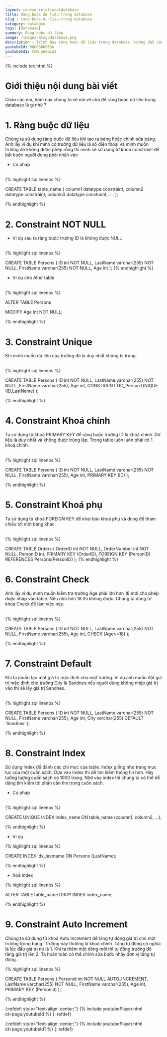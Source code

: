 ```yaml
---
layout: course-relationaldatabase
title: Ràng buộc dữ liệu trong database
slug : rang-buoc-du-lieu-trong-database
category: database
tags: [database]
summery: Ràng buộc dữ liệu    
image: /images/blog/database.png
description : Trình bày ràng buộc dữ liệu trong database. Hướng dẫn cách sử dụng ràng buộc dữ liệu  trong database
youtubeId: 0QGO3bKB1So
youtubeId1: CXM_oGBqza4
---
```


{% include toc.html %}

# **Giới thiệu nội dung bài viết**

Chào các em, hôm nay chúng ta sẽ nói về chủ đề ràng buộc dữ liệu trong database là gì nhé ?

# **1. Ràng buộc dữ liệu**

Chúng ta sử dụng ràng buộc dữ liệu khi tạo ra bảng hoặc chỉnh sửa bảng. Anh lấy ví dụ khi mình có trường dữ liệu là số điện thoại và mình muốn trường đó không được phép rỗng thì mình sẽ sử dụng từ khoá constraint để bắt buộc người dùng phải nhận vào

- Cú pháp

<br>
{% highlight sql linenos %}

CREATE TABLE table_name (
    column1 datatype constraint,
    column2 datatype constraint,
    column3 datatype constraint,
    ....
);

{% endhighlight %}


# **2. Constraint NOT NULL**

- Ví dụ sau ta ràng buộc trường ID là không được NULL

<br>
{% highlight sql linenos %}

CREATE TABLE Persons (
    ID int NOT NULL,
    LastName varchar(255) NOT NULL,
    FirstName varchar(255) NOT NULL,
    Age int
);
{% endhighlight %}

- Ví dụ cho Alter table

<br>
{% highlight sql linenos %}

ALTER TABLE Persons

MODIFY Age int NOT NULL; 

{% endhighlight %}

# **3. Constraint Unique**

Khi mình muốn dữ liệu của trường đó là duy nhất không bị trùng.

<br>
{% highlight sql linenos %}

CREATE TABLE Persons (
    ID int NOT NULL,
    LastName varchar(255) NOT NULL,
    FirstName varchar(255),
    Age int,
    CONSTRAINT UC_Person UNIQUE (ID,LastName)
); 

{% endhighlight %}

# **4. Constraint Khoá chính**

Ta sử dụng từ khoá PRIMARY KEY để ràng buộc trường ID là khoá chính. Dữ liệu là duy nhất và không được trùng lặp. Trong table luôn luôn phải có 1 khoá chính.

<br>
{% highlight sql linenos %}

CREATE TABLE Persons (
    ID int NOT NULL,
    LastName varchar(255) NOT NULL,
    FirstName varchar(255),
    Age int,
    PRIMARY KEY (ID)
); 

{% endhighlight %}

# **5. Constraint Khoá phụ**

Ta sử dụng từ khoá FOREIGN KEY để khai báo khoá phụ và dùng để tham chiếu tới một bảng khác

<br>
{% highlight sql linenos %}

CREATE TABLE Orders (
    OrderID int NOT NULL,
    OrderNumber int NOT NULL,
    PersonID int,
    PRIMARY KEY (OrderID),
    FOREIGN KEY (PersonID) REFERENCES Persons(PersonID)
); 
{% endhighlight %}

# **6. Constraint Check**

Anh lấy ví dụ mình muốn kiểm tra trường Age phải lớn hơn 18 mới cho phép được nhập vào table. Nếu nhỏ hơn 18 thì không được. Chúng ta dùng từ khoá Check để làm việc này.

<br>
{% highlight sql linenos %}

CREATE TABLE Persons (
    ID int NOT NULL,
    LastName varchar(255) NOT NULL,
    FirstName varchar(255),
    Age int,
    CHECK (Age>=18)
);

{% endhighlight %}

# **7. Constraint Default**

Khi ta muốn tạo một giá trị mặc định cho một trường. Ví dụ anh muốn đặt giá trị mặc định cho trường City là Sandnes nếu người dùng không nhập giá trị vào thì sẽ lấy giá trị Sandnes.

<br>
{% highlight sql linenos %}

CREATE TABLE Persons (
    ID int NOT NULL,
    LastName varchar(255) NOT NULL,
    FirstName varchar(255),
    Age int,
    City varchar(255) DEFAULT 'Sandnes'
); 

{% endhighlight %}

# **8. Constraint Index**

Sử dụng Index để đánh các chỉ mục của table. Index giống như trang mục lục của một cuốn sách. Dựa vào Index thì dể tìm kiếm thông tin hơn. Hãy tưởng tượng cuốn sách có 1000 trang. Nhờ vào index thì chúng ta có thể dể dàng tìm kiếm tới phần cần tìm trong cuốn sách.

- Cú pháp

<br>
{% highlight sql linenos %}

CREATE UNIQUE INDEX index_name
ON table_name (column1, column2, ...); 

{% endhighlight %}

- Ví dụ

{% highlight sql linenos %}

CREATE INDEX idx_lastname
ON Persons (LastName); 

{% endhighlight %}

- Xoá Index

{% highlight sql linenos %}

ALTER TABLE table_name
DROP INDEX index_name; 

{% endhighlight %}

# **9. Constraint Auto Increment**

Chúng ta sử dụng từ khoá Auto Increment để tăng tự động giá trị cho một trường trong bảng. Trường này thường là khoá chính. Tăng tự động có nghĩa là lúc đầu giá trị nó là 1. Khi ta thêm một dòng mới thì tự động trường đó tằng giá trị lên 2. Ta hoàn toàn có thể chỉnh sửa bước nhảy đơn vị tăng tự động.

{% highlight sql linenos %}

CREATE TABLE Persons (
    Personid int NOT NULL AUTO_INCREMENT,
    LastName varchar(255) NOT NULL,
    FirstName varchar(255),
    Age int,
    PRIMARY KEY (Personid)
); 

{% endhighlight %}

{:refdef: style="text-align: center;"}
{% include youtubePlayer.html id=page.youtubeId %}
{: refdef}



{:refdef: style="text-align: center;"}
{% include youtubePlayer.html id=page.youtubeId1 %}
{: refdef}















































